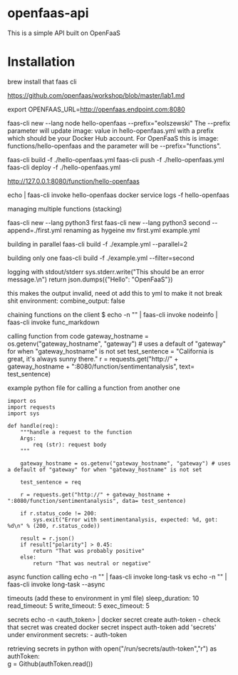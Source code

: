 # openfaas-api
This is a simple API built on OpenFaaS

# Installation

brew install that faas cli

https://github.com/openfaas/workshop/blob/master/lab1.md

export OPENFAAS_URL=http://openfaas.endpoint.com:8080

faas-cli new --lang node hello-openfaas --prefix="eolszewski"
The --prefix parameter will update image: value in hello-openfaas.yml with a prefix which should be your Docker Hub account. For OpenFaaS this is image: functions/hello-openfaas and the parameter will be --prefix="functions".

faas-cli build -f ./hello-openfaas.yml
faas-cli push -f ./hello-openfaas.yml
faas-cli deploy -f ./hello-openfaas.yml

http://127.0.0.1:8080/function/hello-openfaas

echo | faas-cli invoke hello-openfaas
docker service logs -f hello-openfaas

managing multiple functions (stacking)

faas-cli new --lang python3 first
faas-cli new --lang python3 second --append=./first.yml
renaming as hygeine 
mv first.yml example.yml

building in parallel
faas-cli build -f ./example.yml --parallel=2

building only one
faas-cli build -f ./example.yml --filter=second

logging with stdout/stderr
sys.stderr.write("This should be an error message.\n")
return json.dumps({"Hello": "OpenFaaS"})

this makes the output invalid, need ot add this to yml to make it not break shit
environment:
  combine_output: false

chaining functions on the client
$ echo -n "" | faas-cli invoke nodeinfo | faas-cli invoke func_markdown

calling function from code
gateway_hostname = os.getenv("gateway_hostname", "gateway") # uses a default of "gateway" for when "gateway_hostname" is not set
test_sentence = "California is great, it's always sunny there."
r = requests.get("http://" + gateway_hostname + ":8080/function/sentimentanalysis", text= test_sentence)

example python file for calling a function from another one
```
import os
import requests
import sys

def handle(req):
    """handle a request to the function
    Args:
        req (str): request body
    """

    gateway_hostname = os.getenv("gateway_hostname", "gateway") # uses a default of "gateway" for when "gateway_hostname" is not set

    test_sentence = req

    r = requests.get("http://" + gateway_hostname + ":8080/function/sentimentanalysis", data= test_sentence)

    if r.status_code != 200:
        sys.exit("Error with sentimentanalysis, expected: %d, got: %d\n" % (200, r.status_code))

    result = r.json()
    if result["polarity"] > 0.45:
        return "That was probably positive"
    else:
        return "That was neutral or negative"
```

async function calling
echo -n "" | faas-cli invoke long-task
vs
echo -n "" | faas-cli invoke long-task --async

timeouts (add these to environment in yml file)
  sleep_duration: 10
  read_timeout: 5
  write_timeout: 5
  exec_timeout: 5

secrets
echo -n <auth_token> | docker secret create auth-token -
check that secret was created
docker secret inspect auth-token
add 'secrets' under environment
  secrets:
    - auth-token

retrieving secrets in python
with open("/run/secrets/auth-token","r") as authToken:  
  g = Github(authToken.read())

